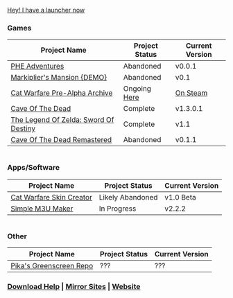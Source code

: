 [Hey! I have a launcher now](https://pikakid98.github.io/pikakid98-launcher)

<h3>Games</h3>

Project Name | Project Status | Current Version
------------ | ------------- | ------------
[PHE Adventures](https://pikakid98.github.io/phe-adventures) | Abandoned | v0.0.1
[Markiplier's Mansion {DEMO}](https://pikakid98.github.io/markipliers-mansion-demo) | Abandoned | v0.1
[Cat Warfare Pre-Alpha Archive](https://pikakid98.github.io/cat-warfare-pre-alpha-archive) | Ongoing [Here](https://store.steampowered.com/app/923370) | [On Steam](https://store.steampowered.com/app/923370)
[Cave Of The Dead](https://pikakid98.github.io/cave-of-the-dead) | Complete | v1.3.0.1
[The Legend Of Zelda: Sword Of Destiny](https://pikakid98.github.io/the-legend-of-zelda-sword-of-destiny) | Complete | v1.1
[Cave Of The Dead Remastered](https://pikakid98.github.io/cave-of-the-dead-remastered) | Abandoned | v0.1.1

<h1></h1>

<h3>Apps/Software</h3>

Project Name | Project Status | Current Version
------------ | ------------- | ------------
[Cat Warfare Skin Creator](https://pikakid98.github.io/cat-warfare-skin-creator) | Likely Abandoned | v1.0 Beta
[Simple M3U Maker](https://pikakid98.github.io/simple-m3u-maker) | In Progress | v2.2.2

<h1></h1>

<h3>Other</h3>

Project Name | Project Status | Current Version
------------ | ------------- | ------------
[Pika's Greenscreen Repo](https://pikakid98.github.io/pikas-greenscreen-repo) | ??? | ???


### [Download Help](https://pikakid98.github.io/help) | [Mirror Sites](https://pikakid98.github.io/mirror) | [Website](https://pikakid98.wordpress.com/)
